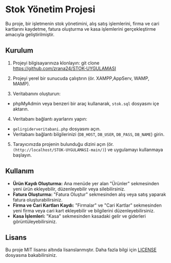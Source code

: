 # Stok Yönetim Projesi

Bu proje, bir işletmenin stok yönetimini, alış satış işlemlerini, firma ve cari kartlarını kaydetme, fatura oluşturma ve kasa işlemlerini gerçekleştirme amacıyla geliştirilmiştir.

## Kurulum

1. Projeyi bilgisayarınıza klonlayın:
git clone https://github.com/zrana24/STOK-UYGULAMASI


2. Projeyi yerel bir sunucuda çalıştırın (ör. XAMPP,AppServ, WAMP, MAMP).

3. Veritabanını oluşturun:

- phpMyAdmin veya benzeri bir araç kullanarak, `stok.sql` dosyasını içe aktarın.

4. Veritabanı bağlantı ayarlarını yapın:

- `gelirgiderveritabani.php` dosyasını açın.
- Veritabanı bağlantı bilgilerinizi (`DB_HOST`, `DB_USER`, `DB_PASS`, `DB_NAME`) girin.

5. Tarayıcınızda projenin bulunduğu dizini açın (ör. `(http://localhost/STOK-UYGULAMASI-main/)`) ve uygulamayı kullanmaya başlayın.

## Kullanım

- **Ürün Kaydı Oluşturma:** Ana menüde yer alan "Ürünler" sekmesinden yeni ürün ekleyebilir, düzenleyebilir veya silebilirsiniz.
- **Fatura Oluşturma:** "Fatura Oluştur" sekmesinden alış veya satış yaparak fatura oluşturabilirsiniz.
- **Firma ve Cari Kartları Kaydı:** "Firmalar" ve "Cari Kartlar" sekmesinden yeni firma veya cari kart ekleyebilir ve bilgilerini düzenleyebilirsiniz.
- **Kasa İşlemleri:** "Kasa" sekmesinden kasadaki gelir ve giderleri görüntüleyebilirsiniz.


## Lisans

Bu proje MIT lisansı altında lisanslanmıştır. Daha fazla bilgi için [LICENSE](LICENSE) dosyasına bakabilirsiniz.
